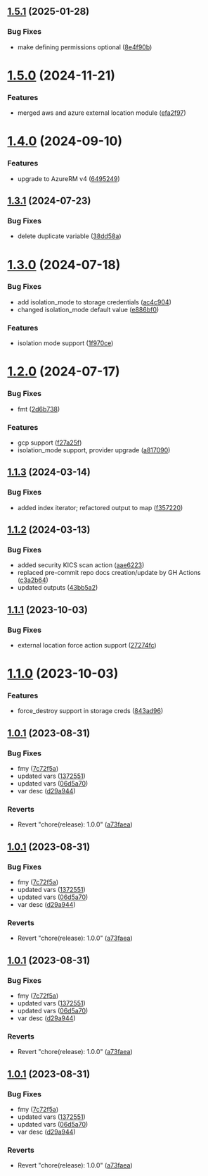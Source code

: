 ## [1.5.1](https://github.com/data-platform-hq/terraform-databricks-external-location/compare/v1.5.0...v1.5.1) (2025-01-28)


### Bug Fixes

* make defining permissions optional ([8e4f90b](https://github.com/data-platform-hq/terraform-databricks-external-location/commit/8e4f90b4aed936b72b177d2039bbcc6b3a8596a1))

# [1.5.0](https://github.com/data-platform-hq/terraform-databricks-external-location/compare/v1.4.0...v1.5.0) (2024-11-21)


### Features

* merged aws and azure external location module ([efa2f97](https://github.com/data-platform-hq/terraform-databricks-external-location/commit/efa2f979746dce4956803a48b79dea7d133d29c9))

# [1.4.0](https://github.com/data-platform-hq/terraform-databricks-external-location/compare/v1.3.1...v1.4.0) (2024-09-10)


### Features

* upgrade to AzureRM v4 ([6495249](https://github.com/data-platform-hq/terraform-databricks-external-location/commit/6495249198cd28e129da7cf8b7facdc82a43df10))

## [1.3.1](https://github.com/data-platform-hq/terraform-databricks-external-location/compare/v1.3.0...v1.3.1) (2024-07-23)


### Bug Fixes

* delete duplicate variable ([38dd58a](https://github.com/data-platform-hq/terraform-databricks-external-location/commit/38dd58a454fe05771d5cb5270fbc8f398003033b))

# [1.3.0](https://github.com/data-platform-hq/terraform-databricks-external-location/compare/v1.2.0...v1.3.0) (2024-07-18)


### Bug Fixes

* add isolation_mode to storage credentials ([ac4c904](https://github.com/data-platform-hq/terraform-databricks-external-location/commit/ac4c904bf45b824034c2007a2723fa00f3546466))
* changed isolation_mode default value ([e886bf0](https://github.com/data-platform-hq/terraform-databricks-external-location/commit/e886bf025ed8bafd0adaf3deeb6a33c03acca71b))


### Features

* isolation mode support ([1f970ce](https://github.com/data-platform-hq/terraform-databricks-external-location/commit/1f970ce20698cbf330ade24f037e709a35b18942))

# [1.2.0](https://github.com/data-platform-hq/terraform-databricks-external-location/compare/v1.1.3...v1.2.0) (2024-07-17)


### Bug Fixes

* fmt ([2d6b738](https://github.com/data-platform-hq/terraform-databricks-external-location/commit/2d6b7380caa5a4a801be3fdac29d1b0d6bb2d2fe))


### Features

* gcp support ([f27a25f](https://github.com/data-platform-hq/terraform-databricks-external-location/commit/f27a25fac8b622a021ac91d56cc461f2ab315f89))
* isolation_mode support, provider upgrade ([a817090](https://github.com/data-platform-hq/terraform-databricks-external-location/commit/a8170901d38f97863a5923853eb93dbb3d110a6e))

## [1.1.3](https://github.com/data-platform-hq/terraform-databricks-external-location/compare/v1.1.2...v1.1.3) (2024-03-14)


### Bug Fixes

* added index iterator; refactored output to map ([f357220](https://github.com/data-platform-hq/terraform-databricks-external-location/commit/f357220dba32c513c6530a274baf4032be848c49))

## [1.1.2](https://github.com/data-platform-hq/terraform-databricks-external-location/compare/v1.1.1...v1.1.2) (2024-03-13)


### Bug Fixes

* added security KICS scan action ([aae6223](https://github.com/data-platform-hq/terraform-databricks-external-location/commit/aae6223432a4a3a5ffac392e241959a748a27b40))
* replaced pre-commit repo docs creation/update by GH Actions ([c3a2b64](https://github.com/data-platform-hq/terraform-databricks-external-location/commit/c3a2b643a4d1d0be3b89b4d49e619af8c34a8b05))
* updated outputs ([43bb5a2](https://github.com/data-platform-hq/terraform-databricks-external-location/commit/43bb5a2dd1fcc462851f158b68009fca6b25dd88))

## [1.1.1](https://github.com/data-platform-hq/terraform-databricks-external-location/compare/v1.1.0...v1.1.1) (2023-10-03)


### Bug Fixes

* external location force action support ([27274fc](https://github.com/data-platform-hq/terraform-databricks-external-location/commit/27274fcd55efba62f6491deb37d88e5b8563d92a))

# [1.1.0](https://github.com/data-platform-hq/terraform-databricks-external-location/compare/v1.0.1...v1.1.0) (2023-10-03)


### Features

* force_destroy support in storage creds ([843ad96](https://github.com/data-platform-hq/terraform-databricks-external-location/commit/843ad96cd9f399ed98a506eebeeb1c9ca21fbace))

## [1.0.1](https://github.com/data-platform-hq/terraform-databricks-external-location/compare/v1.0.0...v1.0.1) (2023-08-31)


### Bug Fixes

* fmy ([7c72f5a](https://github.com/data-platform-hq/terraform-databricks-external-location/commit/7c72f5af4db8ccd7d2d8cb7cc59159b511777497))
* updated vars ([1372551](https://github.com/data-platform-hq/terraform-databricks-external-location/commit/137255148695c63fba8e73363ccdf51264767ce4))
* updated vars ([06d5a70](https://github.com/data-platform-hq/terraform-databricks-external-location/commit/06d5a70e7ea652851f6d4367d593d2bfedc36a18))
* var desc ([d29a944](https://github.com/data-platform-hq/terraform-databricks-external-location/commit/d29a94484a621932186fcef315019730909dc8ae))


### Reverts

* Revert "chore(release): 1.0.0" ([a73faea](https://github.com/data-platform-hq/terraform-databricks-external-location/commit/a73faea369512e11a742f8d604fe56f561b45e8f))

## [1.0.1](https://github.com/data-platform-hq/terraform-databricks-external-location/compare/v1.0.0...v1.0.1) (2023-08-31)


### Bug Fixes

* fmy ([7c72f5a](https://github.com/data-platform-hq/terraform-databricks-external-location/commit/7c72f5af4db8ccd7d2d8cb7cc59159b511777497))
* updated vars ([1372551](https://github.com/data-platform-hq/terraform-databricks-external-location/commit/137255148695c63fba8e73363ccdf51264767ce4))
* updated vars ([06d5a70](https://github.com/data-platform-hq/terraform-databricks-external-location/commit/06d5a70e7ea652851f6d4367d593d2bfedc36a18))
* var desc ([d29a944](https://github.com/data-platform-hq/terraform-databricks-external-location/commit/d29a94484a621932186fcef315019730909dc8ae))


### Reverts

* Revert "chore(release): 1.0.0" ([a73faea](https://github.com/data-platform-hq/terraform-databricks-external-location/commit/a73faea369512e11a742f8d604fe56f561b45e8f))

## [1.0.1](https://github.com/data-platform-hq/terraform-databricks-external-location/compare/v1.0.0...v1.0.1) (2023-08-31)


### Bug Fixes

* fmy ([7c72f5a](https://github.com/data-platform-hq/terraform-databricks-external-location/commit/7c72f5af4db8ccd7d2d8cb7cc59159b511777497))
* updated vars ([1372551](https://github.com/data-platform-hq/terraform-databricks-external-location/commit/137255148695c63fba8e73363ccdf51264767ce4))
* updated vars ([06d5a70](https://github.com/data-platform-hq/terraform-databricks-external-location/commit/06d5a70e7ea652851f6d4367d593d2bfedc36a18))
* var desc ([d29a944](https://github.com/data-platform-hq/terraform-databricks-external-location/commit/d29a94484a621932186fcef315019730909dc8ae))


### Reverts

* Revert "chore(release): 1.0.0" ([a73faea](https://github.com/data-platform-hq/terraform-databricks-external-location/commit/a73faea369512e11a742f8d604fe56f561b45e8f))

## [1.0.1](https://github.com/data-platform-hq/terraform-databricks-external-location/compare/v1.0.0...v1.0.1) (2023-08-31)


### Bug Fixes

* fmy ([7c72f5a](https://github.com/data-platform-hq/terraform-databricks-external-location/commit/7c72f5af4db8ccd7d2d8cb7cc59159b511777497))
* updated vars ([1372551](https://github.com/data-platform-hq/terraform-databricks-external-location/commit/137255148695c63fba8e73363ccdf51264767ce4))
* updated vars ([06d5a70](https://github.com/data-platform-hq/terraform-databricks-external-location/commit/06d5a70e7ea652851f6d4367d593d2bfedc36a18))
* var desc ([d29a944](https://github.com/data-platform-hq/terraform-databricks-external-location/commit/d29a94484a621932186fcef315019730909dc8ae))


### Reverts

* Revert "chore(release): 1.0.0" ([a73faea](https://github.com/data-platform-hq/terraform-databricks-external-location/commit/a73faea369512e11a742f8d604fe56f561b45e8f))
